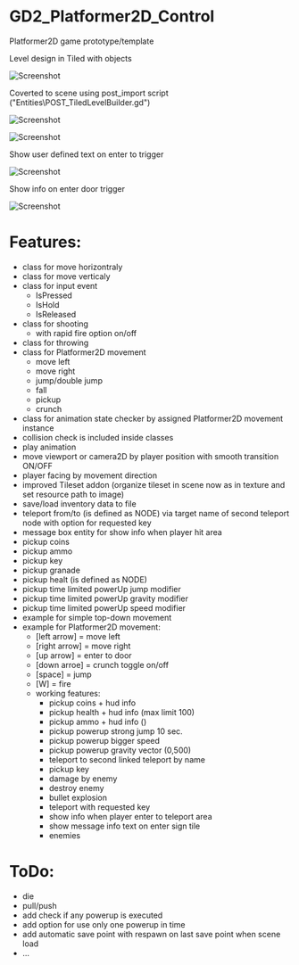 # GD2_Platformer2D_Control

Platformer2D game prototype/template

Level design in Tiled with objects

![Screenshot](../master/screenshots/AGFX_Platform2D_screen5.PNG?raw=true)

Coverted to scene using post_import script ("Entities\POST_TiledLevelBuilder.gd")

![Screenshot](../master/screenshots/AGFX_Platform2D_screen4.PNG?raw=true)

![Screenshot](../master/screenshots/AGFX_Platform2D_screen1.PNG?raw=true)

Show user defined text on enter to trigger

![Screenshot](../master/screenshots/AGFX_Platform2D_screen2.PNG?raw=true)

Show info on enter door trigger

![Screenshot](../master/screenshots/AGFX_Platform2D_screen3.PNG?raw=true)

# Features:

- class for move horizontraly
- class for move verticaly
- class for input event
    - IsPressed
    - IsHold
    - IsReleased
- class for shooting
    - with rapid fire option on/off
- class for throwing
- class for Platformer2D movement
    - move left
    - move right
    - jump/double jump
    - fall
    - pickup    
    - crunch
- class for animation state checker by assigned Platformer2D movement instance
- collision check is included inside classes
- play animation
- move viewport or camera2D by player position with smooth transition ON/OFF
- player facing by movement direction
- improved Tileset addon (organize tileset in scene now as in texture and set resource path to image)
- save/load inventory data to file
- teleport from/to (is defined as NODE) via target name of second teleport node with option for requested key
- message box entity for show info when player hit area
- pickup coins 
- pickup ammo
- pickup key
- pickup granade
- pickup healt (is defined as NODE)
- pickup time limited powerUp jump modifier 
- pickup time limited powerUp gravity modifier 
- pickup time limited powerUp speed modifier 
- example for simple top-down movement
- example for Platformer2D movement:
    - [left arrow] = move left
    - [right arrow] = move right
    - [up arrow] = enter to door
    - [down arroe] = crunch toggle on/off
    - [space] = jump
    - [W] = fire
    - working features:
        - pickup coins + hud info
        - pickup health + hud info (max limit 100)
        - pickup ammo + hud info ()
        - pickup powerup strong jump 10 sec.
        - pickup powerup bigger speed
        - pickup powerup gravity vector (0,500)
        - teleport to second linked teleport by name
        - pickup key
        - damage by enemy
        - destroy enemy
        - bullet explosion
        - teleport with requested key
        - show info when player enter to teleport area
        - show message info text on enter sign tile
        - enemies

    
# ToDo:

- die
- pull/push
- add check if any powerup is executed
- add option for use only one powerup in time
- add automatic save point with respawn on last save point when scene load
- ...
